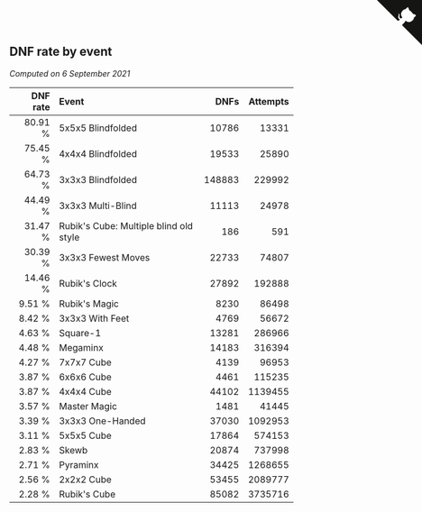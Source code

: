 ## DNF rate by event

*Computed on  6 September 2021*

| DNF rate | Event | DNFs | Attempts |
| ---: | :--- | ---: | ---: |
| 80.91 % | 5x5x5 Blindfolded | 10786 | 13331 |
| 75.45 % | 4x4x4 Blindfolded | 19533 | 25890 |
| 64.73 % | 3x3x3 Blindfolded | 148883 | 229992 |
| 44.49 % | 3x3x3 Multi-Blind | 11113 | 24978 |
| 31.47 % | Rubik's Cube: Multiple blind old style | 186 | 591 |
| 30.39 % | 3x3x3 Fewest Moves | 22733 | 74807 |
| 14.46 % | Rubik's Clock | 27892 | 192888 |
| 9.51 % | Rubik's Magic | 8230 | 86498 |
| 8.42 % | 3x3x3 With Feet | 4769 | 56672 |
| 4.63 % | Square-1 | 13281 | 286966 |
| 4.48 % | Megaminx | 14183 | 316394 |
| 4.27 % | 7x7x7 Cube | 4139 | 96953 |
| 3.87 % | 6x6x6 Cube | 4461 | 115235 |
| 3.87 % | 4x4x4 Cube | 44102 | 1139455 |
| 3.57 % | Master Magic | 1481 | 41445 |
| 3.39 % | 3x3x3 One-Handed | 37030 | 1092953 |
| 3.11 % | 5x5x5 Cube | 17864 | 574153 |
| 2.83 % | Skewb | 20874 | 737998 |
| 2.71 % | Pyraminx | 34425 | 1268655 |
| 2.56 % | 2x2x2 Cube | 53455 | 2089777 |
| 2.28 % | Rubik's Cube | 85082 | 3735716 |


<a href="https://github.com/jonatanklosko/wca_statistics" class="github-corner" aria-label="View source on Github"><svg width="80" height="80" viewBox="0 0 250 250" style="fill:#151513; color:#fff; position: absolute; top: 0; border: 0; right: 0;" aria-hidden="true"><path d="M0,0 L115,115 L130,115 L142,142 L250,250 L250,0 Z"></path><path d="M128.3,109.0 C113.8,99.7 119.0,89.6 119.0,89.6 C122.0,82.7 120.5,78.6 120.5,78.6 C119.2,72.0 123.4,76.3 123.4,76.3 C127.3,80.9 125.5,87.3 125.5,87.3 C122.9,97.6 130.6,101.9 134.4,103.2" fill="currentColor" style="transform-origin: 130px 106px;" class="octo-arm"></path><path d="M115.0,115.0 C114.9,115.1 118.7,116.5 119.8,115.4 L133.7,101.6 C136.9,99.2 139.9,98.4 142.2,98.6 C133.8,88.0 127.5,74.4 143.8,58.0 C148.5,53.4 154.0,51.2 159.7,51.0 C160.3,49.4 163.2,43.6 171.4,40.1 C171.4,40.1 176.1,42.5 178.8,56.2 C183.1,58.6 187.2,61.8 190.9,65.4 C194.5,69.0 197.7,73.2 200.1,77.6 C213.8,80.2 216.3,84.9 216.3,84.9 C212.7,93.1 206.9,96.0 205.4,96.6 C205.1,102.4 203.0,107.8 198.3,112.5 C181.9,128.9 168.3,122.5 157.7,114.1 C157.9,116.9 156.7,120.9 152.7,124.9 L141.0,136.5 C139.8,137.7 141.6,141.9 141.8,141.8 Z" fill="currentColor" class="octo-body"></path></svg></a><style>.github-corner:hover .octo-arm{animation:octocat-wave 560ms ease-in-out}@keyframes octocat-wave{0%,100%{transform:rotate(0)}20%,60%{transform:rotate(-25deg)}40%,80%{transform:rotate(10deg)}}@media (max-width:500px){.github-corner:hover .octo-arm{animation:none}.github-corner .octo-arm{animation:octocat-wave 560ms ease-in-out}}</style>
